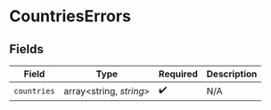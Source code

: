 # CountriesErrors


## Fields

| Field                   | Type                    | Required                | Description             |
| ----------------------- | ----------------------- | ----------------------- | ----------------------- |
| `countries`             | array<string, *string*> | :heavy_check_mark:      | N/A                     |